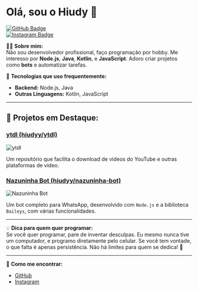 # Olá, sou o **Hiudy** 👋

[![GitHub Badge](https://img.shields.io/badge/-GitHub-181717?style=for-the-badge&logo=github&logoColor=white)](https://github.com/hiudyy)  
[![Instagram Badge](https://img.shields.io/badge/-Instagram-E4405F?style=for-the-badge&logo=Instagram&logoColor=white)](https://instagram.com/hiudyyy_)

👨‍💻 **Sobre mim:**  
Não sou desenvolvedor profissional, faço programação por hobby. Me interesso por **Node.js**, **Java**, **Kotlin**, e **JavaScript**. Adoro criar projetos como **bots** e automatizar tarefas.

🔧 **Tecnologias que uso frequentemente:**  
- **Backend:** Node.js, Java  
- **Outras Linguagens:** Kotlin, JavaScript

---

## 🚀 **Projetos em Destaque:**

### **[ytdl (hiudyy/ytdl)](https://github.com/hiudyy/ytdl)**
![ytdl](https://github-readme-stats.vercel.app/api/pin/?username=hiudyy&repo=ytdl&show_owner=true)

Um repositório que facilita o download de vídeos do YouTube e outras plataformas de vídeo.

### **[Nazuninha Bot (hiudyy/nazuninha-bot)](https://github.com/hiudyy/nazuninha-bot)**
![Nazuninha Bot](https://github-readme-stats.vercel.app/api/pin/?username=hiudyy&repo=nazuninha-bot&show_owner=true)

Um bot completo para WhatsApp, desenvolvido com `Node.js` e a biblioteca `Baileys`, com várias funcionalidades.

---

💡 **Dica para quem quer programar:**  
Se você quer programar, pare de inventar desculpas. Eu mesmo nunca tive um computador, e programo diretamente pelo celular. Se você tem vontade, o que falta é apenas persistência. Não há limites para quem se dedica! 💪

---

💬 **Como me encontrar:**  
- [GitHub](https://github.com/hiudyy)  
- [Instagram](https://instagram.com/hiudyyy_)  
